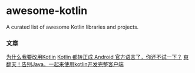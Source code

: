 # awesome-kotlin
A curated list of awesome Kotlin libraries and projects.

### 文章
[为什么我要改用Kotlin](http://droidyue.com/blog/2017/05/18/why-do-i-turn-to-kotlin/)
[Kotlin 都转正成 Android 官方语言了，你还不试一下？](https://juejin.im/entry/591ce8aca0bb9f005f1bedb6/)
[爽翻天！告别Java。一起来使用kotlin开发完整客户端](https://juejin.im/post/583b042461ff4b007ecf00ff/)
